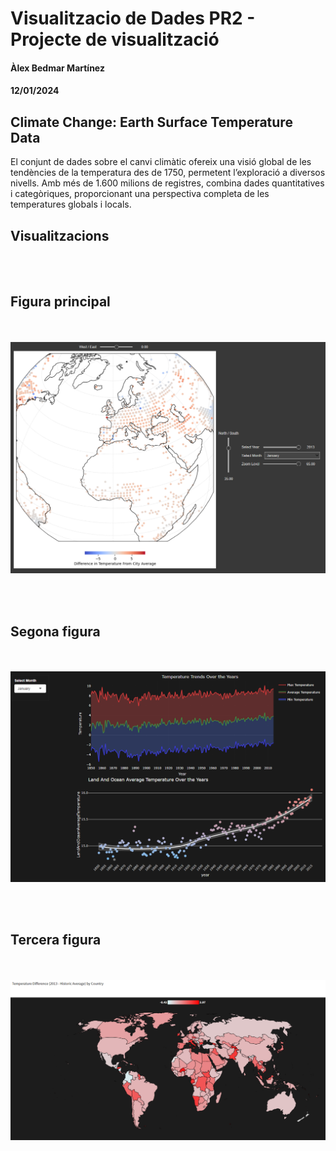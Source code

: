 <div id="header">

# Visualitzacio de Dades PR2 - Projecte de visualització

#### Àlex Bedmar Martínez

#### 12/01/2024

</div>

<div id="climate-change-earth-surface-temperature-data" class="section level2">

## Climate Change: Earth Surface Temperature Data

El conjunt de dades sobre el canvi climàtic ofereix una visió global de les tendències de la temperatura des de 1750, permetent l’exploració a diversos nivells. Amb més de 1.600 milions de registres, combina dades quantitatives i categòriques, proporcionant una perspectiva completa de les temperatures globals i locals.



## Visualitzacions

<br/><br/>
## Figura principal
<br/><br/>
<img src='images/Main.png' width='900'>

<br/><br/>
## Segona figura
<br/><br/>
<img src='images/Secondary.png' width='900'>

<br/><br/>
## Tercera figura
<br/><br/>
<img src='images/Tertiary.png' width='900'>

<br/><br/>
